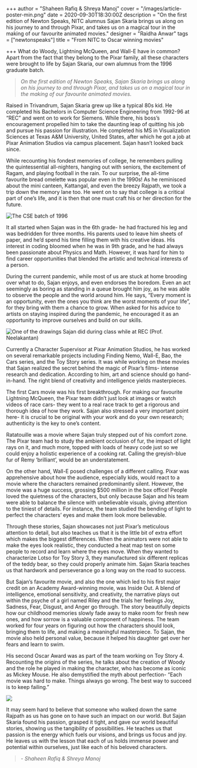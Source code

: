+++
author = "Shaheen Rafiq & Shreya Manoj"
cover = "/images/article-poster-min.png"
date = 2020-09-30T18:30:00Z
description = "On the first edition of Newton Speaks, NITC alumnus Sajan Skaria brings us along on his journey to and through Pixar, and takes us on a magical tour in the making of our favourite animated movies."
designer = "Raidha Anwar"
tags = ["newtonspeaks"]
title = "From NITC to Oscar winning movies"

+++
What do Woody, Lightning McQueen, and Wall-E have in common? Apart from the fact that they belong to the Pixar family, all these characters were brought to life by Sajan Skaria, our own alumnus from the 1996 graduate batch.

> _On the first edition of Newton Speaks, Sajan Skaria brings us along on his journey to and through Pixar, and takes us on a magical tour in the making of our favourite animated movies._

Raised in Trivandrum, Sajan Skaria grew up like a typical 80s kid. He completed his Bachelors in Computer Science Engineering from 1992-96 at “REC” and went on to work for Siemens. While there, his boss’s encouragement propelled him to take the daunting leap of quitting his job and pursue his passion for illustration. He completed his MS in Visualization Sciences at Texas A&M University, United States, after which he got a job at Pixar Animation Studios via campus placement. Sajan hasn’t looked back since.

While recounting his fondest memories of college, he remembers pulling the quintessential all-nighters, hanging out with seniors, the excitement of Ragam, and playing football in the rain. To our surprise, the all-time favourite bread omelette was popular even in the 1990s! As he reminisced about the mini canteen, Kattangal, and even the breezy Rajpath, we took a trip down the memory lane too. He went on to say that college is a critical part of one’s life, and it is then that one must craft his or her direction for the future.

![](/images/classof96cse.jpg "The CSE batch of 1996")

It all started when Sajan was in the 6th grade- he had fractured his leg and was bedridden for three months. His parents used to leave him sheets of paper, and he’d spend his time filling them with his creative ideas. His interest in coding bloomed when he was in 9th grade, and he had always been passionate about Physics and Math. However, it was hard for him to find career opportunities that blended the artistic and technical interests of a person.

During the current pandemic, while most of us are stuck at home brooding over what to do, Sajan enjoys, and even endorses the boredom. Even an act seemingly as boring as standing in a queue brought him joy, as he was able to observe the people and the world around him. He says, “Every moment is an opportunity, even the ones you think are the worst moments of your life”, for they bring with them a chance to grow. When asked for his advice to artists on staying inspired during the pandemic, he encouraged it as an opportunity to improve ourselves and build on our skills.

![](/images/prof-neelakantan.jpg "One of the drawings Sajan did during class while at REC (Prof. Neelakantan)")

Currently a Character Supervisor at Pixar Animation Studios, he has worked on several remarkable projects including Finding Nemo, Wall-E, Bao, the Cars series, and the Toy Story series. It was while working on these movies that Sajan realized the secret behind the magic of Pixar’s films- intense research and dedication. According to him, art and science should go hand-in-hand. The right blend of creativity and intelligence yields masterpieces.

The first Cars movie was his first breakthrough. For making our favourite Lightning McQueen, the Pixar team didn’t just look at images or watch videos of race cars- they went to a real race track to get a rigorous and thorough idea of how they work. Sajan also stressed a very important point here- it is crucial to be original with your work and do your own research; authenticity is the key to one’s content.

Ratatouille was a movie where Sajan truly stepped out of his comfort zone. The Pixar team had to study the ambient occlusion of fur, the impact of light rays on it, and much more, topped with loads of heavy code just so we could enjoy a holistic experience of a cooking rat. Calling the greyish-blue fur of Remy ‘brilliant’, would be an understatement.

On the other hand, Wall-E posed challenges of a different calling. Pixar was apprehensive about how the audience, especially kids, would react to a movie where the characters remained predominantly silent. However, the movie was a huge success, grossing $500 million in the box office! People loved the quietness of the characters, but only because Sajan and his team were able to balance the silence with unbelievable visuals, giving attention to the tiniest of details. For instance, the team studied the bending of light to perfect the characters’ eyes and make them look more believable.

Through these stories, Sajan showcases not just Pixar’s meticulous attention to detail, but also teaches us that it is the little bit of extra effort which makes the biggest differences. When the animators were not able to make the eyes look realistic, they conducted a heat map test on some people to record and learn where the eyes move. When they wanted to characterize Lotso for Toy Story 3, they manufactured six different replicas of the teddy bear, so they could properly animate him. Sajan Skaria teaches us that hardwork and perseverance go a long way on the road to success.

But Sajan’s favourite movie, and also the one which led to his first major credit on an Academy Award-winning movie, was Inside Out. A blend of intelligence, emotional sensitivity, and creativity, the narrative plays out within the psyche of a girl named Riley and the trials her feelings Joy, Sadness, Fear, Disgust, and Anger go through. The story beautifully depicts how our childhood memories slowly fade away to make room for fresh new ones, and how sorrow is a valuable component of happiness. The team worked for four years on figuring out how the characters should look, bringing them to life, and making a meaningful masterpiece. To Sajan, the movie also held personal value, because it helped his daughter get over her fears and learn to swim.

His second Oscar Award was as part of the team working on Toy Story 4. Recounting the origins of the series, he talks about the creation of Woody and the role he played in making the character, who has become as iconic as Mickey Mouse. He also demystified the myth about perfection- “Each movie was hard to make. Things always go wrong. The best way to succeed is to keep failing.”

![](/images/prof-radhakrishnan.jpg)

It may seem hard to believe that someone who walked down the same Rajpath as us has gone on to have such an impact on our world. But Sajan Skaria found his passion, grasped it tight, and gave our world beautiful stories, showing us the tangibility of possibilities. He teaches us that passion is the energy which fuels our visions, and brings us focus and joy. He leaves us with the lesson that each of us holds immense power and potential within ourselves, just like each of his beloved characters.

> _- Shaheen Rafiq & Shreya Manoj_